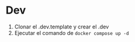 # Dev

1. Clonar el .dev.template y crear el .dev
2. Ejecutar el comando de ```docker compose up -d```